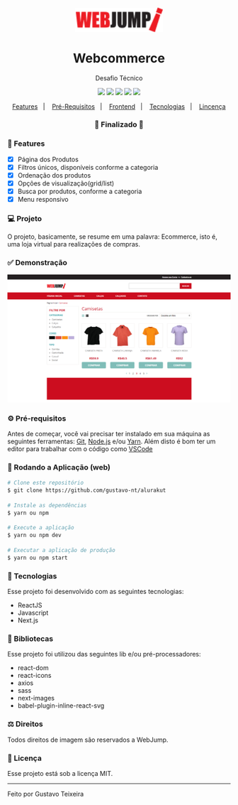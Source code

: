 <h4 align="center">
  <img src="https://github.com/gustavo-nt/webcommerce/blob/master/public/logo_webjump.png" alt="logo" height="55"/>
</h4>

<h1 align="center">
    Webcommerce
</h1>

<p align="center">Desafio Técnico</p>

<p align="center"> 
  <img src="https://img.shields.io/badge/react%20version-17.0.2-informational"/>
  <img src="https://img.shields.io/badge/next%20version-10.1.3-important" />
  <img src="https://img.shields.io/static/v1?label=js&message=ES6&color=yellow&logo=javascript" />
  <img src="https://img.shields.io/badge/last%20commit-june-blue" />
  <img src="https://img.shields.io/badge/license-MIT-success"/>
</p>

<p align="center">
  <a href="#-features">Features</a>&nbsp;&nbsp;&nbsp;|&nbsp;&nbsp;&nbsp;
  <a href="#-pré-requisitos">Pré-Requisitos</a>&nbsp;&nbsp;&nbsp;|&nbsp;&nbsp;&nbsp;
  <a href="#-rodando-a-aplicação-web">Frontend</a>&nbsp;&nbsp;&nbsp;|&nbsp;&nbsp;&nbsp;
  <a href="#-tecnologias">Tecnologias</a>&nbsp;&nbsp;&nbsp;|&nbsp;&nbsp;&nbsp;
  <a href="#-licença">Lincença</a>
</p>

<h3 align="center"> 
🚧  Finalizado  🚧
</h3>

### 📎 Features 

- [x] Página dos Produtos
- [x] Filtros únicos, disponíveis conforme a categoria
- [x] Ordenação dos produtos
- [x] Opções de visualização(grid/list) 
- [x] Busca por produtos, conforme a categoria
- [x] Menu responsivo

### 💻 Projeto

O projeto, basicamente, se resume em uma palavra: Ecommerce, isto é, uma loja virtual para realizações de compras.

### ✅ Demonstração
![Preview](public/products_page.png)

### ⚙ Pré-requisitos

Antes de começar, você vai precisar ter instalado em sua máquina as seguintes ferramentas:
[Git](https://git-scm.com), [Node.js](https://nodejs.org/en/) e/ou [Yarn](https://yarnpkg.com/). 
Além disto é bom ter um editor para trabalhar com o código como [VSCode](https://code.visualstudio.com/)

### 📗 Rodando a Aplicação (web)

```bash
# Clone este repositório
$ git clone https://github.com/gustavo-nt/alurakut

# Instale as dependências
$ yarn ou npm

# Execute a aplicação
$ yarn ou npm dev

# Executar a aplicação de produção
$ yarn ou npm start
```

### 🚀 Tecnologias

Esse projeto foi desenvolvido com as seguintes tecnologias:

- ReactJS
- Javascript
- Next.js

### 📕 Bibliotecas

Esse projeto foi utilizou das seguintes lib e/ou pré-processadores:

- react-dom
- react-icons
- axios
- sass
- next-images
- babel-plugin-inline-react-svg

### ⚖ Direitos

Todos direitos de imagem são reservados a WebJump.

### 📝 Licença

Esse projeto está sob a licença MIT.

<hr/>

Feito por Gustavo Teixeira
